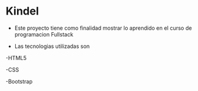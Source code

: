 # Kindel

- Este proyecto tiene como finalidad  mostrar lo aprendido en el curso de programacion Fullstack


- Las tecnologias utilizadas son
  
-HTML5

-CSS

-Bootstrap